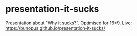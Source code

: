 # presentation-it-sucks
Presentation about "Why it sucks?". Optimised for 16*9. Live: https://bunopus.github.io/presentation-it-sucks/
